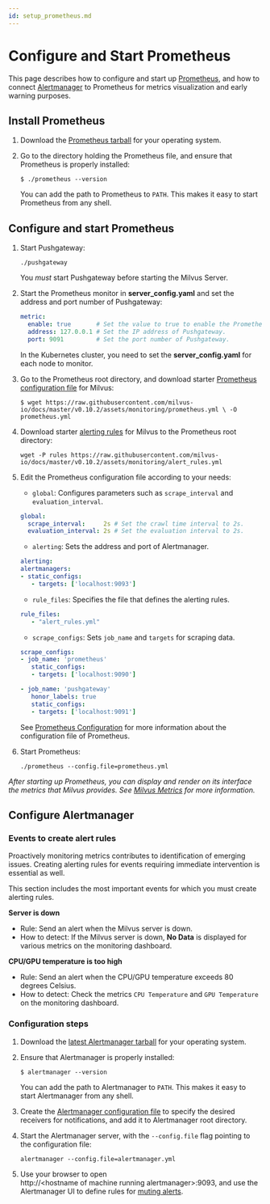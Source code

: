 ```yaml
---
id: setup_prometheus.md
---
```


# Configure and Start Prometheus

This page describes how to configure and start up [Prometheus](https://prometheus.io/), and how to connect [Alertmanager](https://prometheus.io/docs/alerting/alertmanager/) to Prometheus for metrics visualization and early warning purposes.


## Install Prometheus

1. Download the [Prometheus tarball](https://prometheus.io/download/) for your operating system.

2. Go to the directory holding the Prometheus file, and ensure that Prometheus is properly installed:

   ```shell
   $ ./prometheus --version
   ```

   <div class="alert note">
   You can add the path to Prometheus to <code>PATH</code>. This makes it easy to start Prometheus from any shell.
   </div>

## Configure and start Prometheus

1. Start Pushgateway:

    ```shell
    ./pushgateway
    ```

    <div class="alert warning">
    You <i>must</i> start Pushgateway before starting the Milvus Server.
    </div>
    
2. Start the Prometheus monitor in **server_config.yaml** and set the address and port number of Pushgateway:

    ```yaml
    metric:
      enable: true       # Set the value to true to enable the Prometheus monitor.
      address: 127.0.0.1 # Set the IP address of Pushgateway.
      port: 9091         # Set the port number of Pushgateway.
    ```

    <div class="alert note">
    In the Kubernetes cluster, you need to set the <b>server_config.yaml</b> for each node to monitor.
    </div>

3. Go to the Prometheus root directory, and download starter [Prometheus configuration file](https://github.com/milvus-io/docs/blob/master/v0.10.2/assets/monitoring/prometheus.yml) for Milvus:

   ```shell
   $ wget https://raw.githubusercontent.com/milvus-io/docs/master/v0.10.2/assets/monitoring/prometheus.yml \ -O prometheus.yml
   ```

4. Download starter [alerting rules](https://github.com/milvus-io/docs/blob/master/v0.10.2/assets/monitoring/alert_rules.yml) for Milvus to the Prometheus root directory:

   ```shell
   wget -P rules https://raw.githubusercontent.com/milvus-io/docs/master/v0.10.2/assets/monitoring/alert_rules.yml
   ```

5. Edit the Prometheus configuration file according to your needs:

   - `global`: Configures parameters such as `scrape_interval` and `evaluation_interval`.

   ```yaml
   global:
     scrape_interval:     2s # Set the crawl time interval to 2s.
     evaluation_interval: 2s # Set the evaluation interval to 2s.
   ```

   - `alerting`: Sets the address and port of Alertmanager.

   ```yaml
   alerting:
   alertmanagers:
   - static_configs:
      - targets: ['localhost:9093']
   ```

   - `rule_files`: Specifies the file that defines the alerting rules.

   ```yaml
   rule_files:
      - "alert_rules.yml"
   ```

   - `scrape_configs`: Sets `job_name` and `targets` for scraping data.

   ```yaml
   scrape_configs:
   - job_name: 'prometheus'
      static_configs:
      - targets: ['localhost:9090']

   - job_name: 'pushgateway'
      honor_labels: true
      static_configs:
      - targets: ['localhost:9091']
   ```

   <div class="alert note">
    See <a href="https://prometheus.io/docs/prometheus/latest/configuration/configuration/">Prometheus Configuration</a> for more information about the configuration file of Prometheus.
   </div>
   
6. Start Prometheus:

    ```shell
    ./prometheus --config.file=prometheus.yml
    ```

*After starting up Prometheus, you can display and render on its interface the metrics that Milvus provides. See [Milvus Metrics](milvus_metrics.md) for more information.*

## Configure Alertmanager


### Events to create alert rules

Proactively monitoring metrics contributes to identification of emerging issues. Creating alerting rules for events requiring immediate intervention is essential as well.

This section includes the most important events for which you must create alerting rules.

**Server is down**

- Rule: Send an alert when the Milvus server is down.
- How to detect: If the Milvus server is down, **No Data** is displayed for various metrics on the monitoring dashboard.

**CPU/GPU temperature is too high**

- Rule: Send an alert when the CPU/GPU temperature exceeds 80 degrees Celsius.
- How to detect: Check the metrics `CPU Temperature` and  `GPU Temperature` on the monitoring dashboard.


### Configuration steps

1. Download the [latest Alertmanager tarball](https://prometheus.io/download/#alertmanager) for your operating system.

2. Ensure that Alertmanager is properly installed:

   ```shell
   $ alertmanager --version
   ```

   <div class="alert note">
   You can add the path to Alertmanager to <code>PATH</code>. This makes it easy to start Alertmanager from any shell.
   </div>

3. Create the [Alertmanager configuration file](https://prometheus.io/docs/alerting/configuration/) to specify the desired receivers for notifications, and add it to Alertmanager root directory.

4. Start the Alertmanager server, with the `--config.file` flag pointing to the configuration file:

   ```shell
   alertmanager --config.file=alertmanager.yml
   ```

5. Use your browser to open http://&lt;hostname&nbsp;of&nbsp;machine&nbsp;running&nbsp;alertmanager&gt;:9093, and use the Alertmanager UI to define rules for [muting alerts](https://prometheus.io/docs/alerting/alertmanager/#silences).

